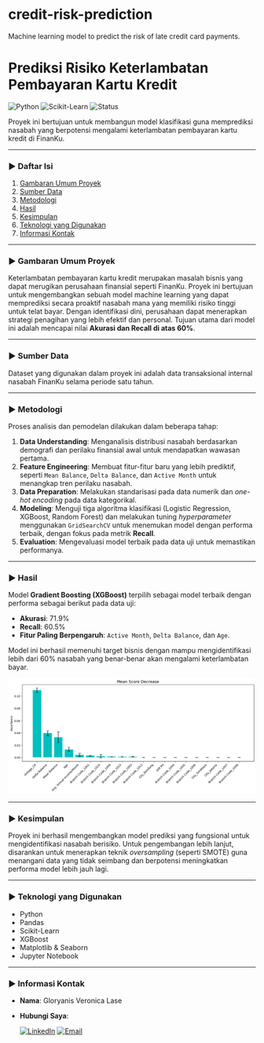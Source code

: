 # credit-risk-prediction
Machine learning model to predict the risk of late credit card payments.

# Prediksi Risiko Keterlambatan Pembayaran Kartu Kredit

![Python](https://img.shields.io/badge/Python-3.10%2B-blue?style=for-the-badge&logo=python)
![Scikit-Learn](https://img.shields.io/badge/SciKit--Learn-1.2.2-orange?style=for-the-badge&logo=scikit-learn)
![Status](https://img.shields.io/badge/Status-Completed-green?style=for-the-badge)

Proyek ini bertujuan untuk membangun model klasifikasi guna memprediksi nasabah yang berpotensi mengalami keterlambatan pembayaran kartu kredit di FinanKu.

---

### ► Daftar Isi
1. [Gambaran Umum Proyek](#-gambaran-umum-proyek)
2. [Sumber Data](#-sumber-data)
3. [Metodologi](#-metodologi)
4. [Hasil](#-hasil)
5. [Kesimpulan](#-kesimpulan)
6. [Teknologi yang Digunakan](#-teknologi-yang-digunakan)
7. [Informasi Kontak](#-informasi-kontak)

---

### ► Gambaran Umum Proyek
Keterlambatan pembayaran kartu kredit merupakan masalah bisnis yang dapat merugikan perusahaan finansial seperti FinanKu. Proyek ini bertujuan untuk mengembangkan sebuah model machine learning yang dapat memprediksi secara proaktif nasabah mana yang memiliki risiko tinggi untuk telat bayar. Dengan identifikasi dini, perusahaan dapat menerapkan strategi penagihan yang lebih efektif dan personal. Tujuan utama dari model ini adalah mencapai nilai **Akurasi dan Recall di atas 60%**.

---

### ► Sumber Data

Dataset yang digunakan dalam proyek ini adalah data transaksional internal nasabah FinanKu selama periode satu tahun.

---

### ► Metodologi
Proses analisis dan pemodelan dilakukan dalam beberapa tahap:
1. **Data Understanding**: Menganalisis distribusi nasabah berdasarkan demografi dan perilaku finansial awal untuk mendapatkan wawasan pertama.
2. **Feature Engineering**: Membuat fitur-fitur baru yang lebih prediktif, seperti `Mean Balance`, `Delta Balance`, dan `Active Month` untuk menangkap tren perilaku nasabah.
3. **Data Preparation**: Melakukan standarisasi pada data numerik dan *one-hot encoding* pada data kategorikal.
4. **Modeling**: Menguji tiga algoritma klasifikasi (Logistic Regression, XGBoost, Random Forest) dan melakukan tuning *hyperparameter* menggunakan `GridSearchCV` untuk menemukan model dengan performa terbaik, dengan fokus pada metrik **Recall**.
5. **Evaluation**: Mengevaluasi model terbaik pada data uji untuk memastikan performanya.

---

### ► Hasil
Model **Gradient Boosting (XGBoost)** terpilih sebagai model terbaik dengan performa sebagai berikut pada data uji:
* **Akurasi**: 71.9%
* **Recall**: 60.5%
* **Fitur Paling Berpengaruh**: `Active Month`, `Delta Balance`, dan `Age`.

Model ini berhasil memenuhi target bisnis dengan mampu mengidentifikasi lebih dari 60% nasabah yang benar-benar akan mengalami keterlambatan bayar.

![Feature Importance Plot](images/Mean%20Score%20Decrease%20Model%20Gradient%20Boosting%20Eksperimen%201.png)

---

### ► Kesimpulan
Proyek ini berhasil mengembangkan model prediksi yang fungsional untuk mengidentifikasi nasabah berisiko. Untuk pengembangan lebih lanjut, disarankan untuk menerapkan teknik *oversampling* (seperti SMOTE) guna menangani data yang tidak seimbang dan berpotensi meningkatkan performa model lebih jauh lagi.

---

### ► Teknologi yang Digunakan
- Python
- Pandas
- Scikit-Learn
- XGBoost
- Matplotlib & Seaborn
- Jupyter Notebook
      
---

### ► Informasi Kontak

- **Nama**: Gloryanis Veronica Lase
- **Hubungi Saya**:

  [![LinkedIn](https://img.shields.io/badge/LinkedIn-0077B5?style=for-the-badge&logo=linkedin&logoColor=white)](https://www.linkedin.com/in/gloryanisveronicalase)
  [![Email](https://img.shields.io/badge/Email-D14836?style=for-the-badge&logo=gmail&logoColor=white)](mailto:gloryanislase@gmail.com)
